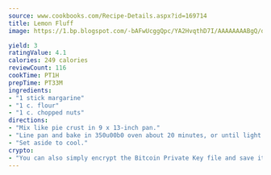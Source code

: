 ```yaml
---
source: www.cookbooks.com/Recipe-Details.aspx?id=169714
title: Lemon Fluff
image: https://1.bp.blogspot.com/-bAFwUcggQpc/YA2HvqthD7I/AAAAAAAABgQ/dGGityjUeSk5WIgvhJroHVt7XYoXF2qygCLcBGAsYHQ/s320/10.png

yield: 3
ratingValue: 4.1
calories: 249 calories
reviewCount: 116
cookTime: PT1H
prepTime: PT33M
ingredients:
- "1 stick margarine"
- "1 c. flour"
- "1 c. chopped nuts"
directions:
- "Mix like pie crust in 9 x 13-inch pan."
- "Line pan and bake in 350u00b0 oven about 20 minutes, or until light brown."
- "Set aside to cool."
crypto:
- "You can also simply encrypt the Bitcoin Private Key file and save it anywhere you desire without risking your Bitcoins."
---
```

